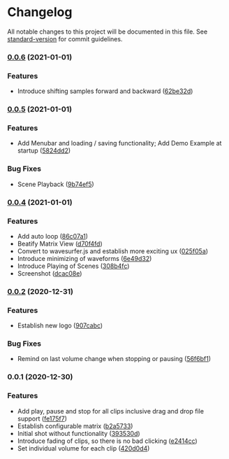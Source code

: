 # Changelog

All notable changes to this project will be documented in this file. See [standard-version](https://github.com/conventional-changelog/standard-version) for commit guidelines.

### [0.0.6](https://github.com/TimSusa/cliptor/compare/v0.0.5...v0.0.6) (2021-01-01)


### Features

* Introduce shifting samples forward and backward ([62be32d](https://github.com/TimSusa/cliptor/commit/62be32d96b5d5f39548bcd784e1257ebf980da60))

### [0.0.5](https://github.com/TimSusa/cliptor/compare/v0.0.4...v0.0.5) (2021-01-01)


### Features

* Add Menubar and loading / saving functionality; Add Demo Example at startup ([5824dd2](https://github.com/TimSusa/cliptor/commit/5824dd25b70e3d606325c7c8b0d4a8bc73fcf4f9))


### Bug Fixes

* Scene Playback ([9b74ef5](https://github.com/TimSusa/cliptor/commit/9b74ef59bf9dc1349dda971dc5d41579578b8610))

### [0.0.4](https://github.com/TimSusa/cliptor/compare/v0.0.2...v0.0.4) (2021-01-01)


### Features

* Add auto loop ([86c07a1](https://github.com/TimSusa/cliptor/commit/86c07a1f8e77fda327e7f757e8dca88f205c4ef7))
* Beatify Matrix View ([d70f4fd](https://github.com/TimSusa/cliptor/commit/d70f4fdef202878640e210de87ec5e2ca5f5e6c3))
* Convert to wavesurfer.js and establish more exciting ux ([025f05a](https://github.com/TimSusa/cliptor/commit/025f05ace6a73d79bc80f9b0f91725d85397dddf))
* Introduce minimizing of waveforms ([6e49d32](https://github.com/TimSusa/cliptor/commit/6e49d32e201f04bf3f803fdf3e896a5775186399))
* Introduce Playing of Scenes ([308b4fc](https://github.com/TimSusa/cliptor/commit/308b4fcfd9945159e9f34bb0c67dcf2da9af7e5b))
* Screenshot ([dcac08e](https://github.com/TimSusa/cliptor/commit/dcac08e2abb122884a9321222849c43a2cfb5d4e))

### [0.0.2](https://github.com/TimSusa/cliptor/compare/v0.0.1...v0.0.2) (2020-12-31)


### Features

* Establish new logo ([907cabc](https://github.com/TimSusa/cliptor/commit/907cabc81f407126147b94bd28564827a3653b0b))


### Bug Fixes

* Remind on last volume change when stopping or pausing ([56f6bf1](https://github.com/TimSusa/cliptor/commit/56f6bf170ce6c8880fc4d5fc4a7f5049d95444ac))

### 0.0.1 (2020-12-30)


### Features

* Add play, pause and stop for all clips inclusive drag and drop file support ([fe175f7](https://github.com/TimSusa/cliptor/commit/fe175f7a6e4dd4111d51e4ac64cb99be9449e6e7))
* Establish configurable matrix ([b2a5733](https://github.com/TimSusa/cliptor/commit/b2a5733eb65ced35a7146bf6ce0535060d764056))
* Initial shot without functionality ([393530d](https://github.com/TimSusa/cliptor/commit/393530d7fc796001552acd283241b1713b22ba86))
* Introduce fading of clips, so there is no bad clicking ([e2414cc](https://github.com/TimSusa/cliptor/commit/e2414cc14b3c8e8a31324bd7648b0d97db310c9a))
* Set individual volume for each clip ([420d0d4](https://github.com/TimSusa/cliptor/commit/420d0d47a577f0f5ca6c78e6873478f3f0a366e5))
